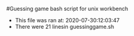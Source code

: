 #Guessing game bash script for unix workbench
* This file was ran at: 2020-07-30:12:03:47
* There were 21 linesin guessinggame.sh
